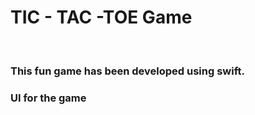 <h1>TIC - TAC -TOE Game</h1>
<br>
<h3>This fun game has been developed using swift.</h3>
<h3>UI for the game</h3>
